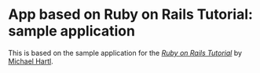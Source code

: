 # App based on Ruby on Rails Tutorial: sample application

This is based on the sample application for
the [*Ruby on Rails Tutorial*](http://railstutorial.org/)
by [Michael Hartl](http://michaelhartl.com/).
